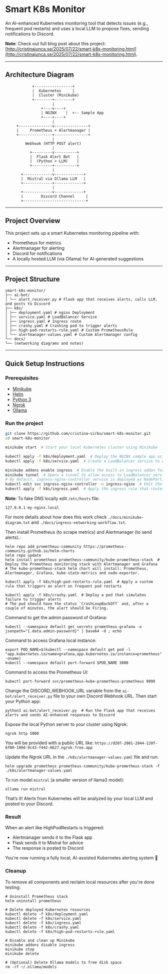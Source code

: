 # Smart K8s Monitor

An AI-enhanced Kubernetes monitoring tool that detects issues (e.g., frequent pod restarts) and uses a local LLM to propose fixes, sending notifications to Discord.

**Note**: Check out full blog post about this project: [http://cristinajunca.se/2025/07/22/smart-k8s-monitoring.html](http://cristinajunca.se/2025/07/22/smart-k8s-monitoring.html).

---

## Architecture Diagram

```ignorelang
            +-----------------+
            |  Kubernetes     |
            |  Cluster (Minikube)
            +--------+--------+
                     |
                +----v----+
                | NGINX    |  <-- Sample App
                +----+----+
                     |
     +---------------v---------------+
     |     Prometheus + Alertmanager |
     +---------------+---------------+
                     |
         Webhook (HTTP POST alert)
                     |
           +---------v----------+
           |  Flask Alert Bot   |
           |  (Python + LLM)    |
           +---------+----------+
                     |
       +-------------v-------------+
       |  Mistral via Ollama LLM   |
       +-------------+-------------+
                     |
       +-------------v-------------+
       |        Discord Channel     |
       +----------------------------+
```

---

## Project Overview

This project sets up a smart Kubernetes monitoring pipeline with:

- Prometheus for metrics
- Alertmanager for alerting
- Discord for notifications
- A locally hosted LLM (via Ollama) for AI-generated suggestions

---

## Project Structure

```ignorelang
smart-k8s-monitor/
├── ai-bot/
│ └── alert_receiver.py # Flask app that receives alerts, calls LLM, and posts to Discord
├── k8s/
│ ├── deployment.yaml # nginx Deployment
│ ├── service.yaml # LoadBalancer Service
│ ├── ingress.yaml # Ingress route
│ ├── crashy.yaml # Crashing pod to trigger alerts
│ ├── high-pod-restarts-rule.yaml # Custom PrometheusRule
│ └── alertmanager-values.yaml # Custom Alertmanager config
└── docs/
└── (networking diagrams and notes)
```

---

## Quick Setup Instructions

### Prerequisites

- [Minikube](https://minikube.sigs.k8s.io/docs/start/)
- [Helm](https://helm.sh/docs/intro/install/)
- [Python 3](https://www.python.org/downloads/)
- [Ngrok](https://ngrok.com)
- [Ollama](https://ollama.com/download)


### Run the project

```bash
git clone https://github.com/cristina-sirbu/smart-k8s-monitor.git
cd smart-k8s-monitor

minikube start  # Start your local Kubernetes cluster using Minikube

kubectl apply -f k8s/deployment.yaml  # Deploy the NGINX sample app using the Deployment resource
kubectl apply -f k8s/service.yaml  # Create a LoadBalancer service to expose the NGINX app

minikube addons enable ingress  # Enable the built-in ingress addon for routing HTTP traffic
minikube tunnel  # Opens a tunnel to allow access to LoadBalancer services from localhost
# By default, ingress-nginx-controller service is deployed as NodePort, and we need it to be LoadBalacer.
kubectl edit svc ingress-nginx-controller -n ingress-nginx  # Edit the ingress controller service to change its type to LoadBalancer
kubectl apply -f k8s/ingress.yaml  # Apply the ingress rule that routes my-nginx.local to the NGINX service
```

**Note**: To fake DNS locally edit `/etc/hosts` file:

```shell
127.0.0.1 my-nginx.local
```

For more details about how does this work check `./docs/minikube-diagram.txt` and `./docs/ingress-networking-workflow.txt`.

Then install Prometheus (to scrape metrics) and Alertmanager (to send alerts).:

```
helm repo add prometheus-community https://prometheus-community.github.io/helm-charts 
helm repo update
helm install prometheus prometheus-community/kube-prometheus-stack  # Deploy the Prometheus monitoring stack with Alertmanager and Grafana
# The kube-prometheus-stack helm chart will install: Prometheus, Alertmanager, Grafana, kube-state-metrics and node-exporter.

kubectl apply -f k8s/high-pod-restarts-rule.yaml  # Apply a custom rule that triggers an alert on frequent pod restarts

kubectl apply -f k8s/crashy.yaml  # Deploy a pod that simulates failure to trigger alerts
# The pod should have the status `CrashLoopBackOff` and, after a couple of minutes, the alert should be Firing.
```

Command to get the admin password of Grafana:

```shell
kubectl --namespace default get secrets prometheus-grafana -o jsonpath="{.data.admin-password}" | base64 -d ; echo
```

Command to access Grafana local instance:

```shell
export POD_NAME=$(kubectl --namespace default get pod -l "app.kubernetes.io/name=grafana,app.kubernetes.io/instance=prometheus" -oname)
kubectl --namespace default port-forward $POD_NAME 3000
```

Command to access the Prometheus UI:

```shell
kubectl port-forward svc/prometheus-kube-prometheus-prometheus 9090
```

Change the DISCORD_WEBHOOK_URL variable from the `ai-bot/alert_receiver.py` file to your own Discord Webhook URL.
Then start your Python app:

```shell
python3 ai-bot/alert_receiver.py  # Run the Flask app that receives alerts and sends AI-enhanced responses to Discord
```

Expose the local Python server to your cluster using Ngrok:

```shell
ngrok http 5000
```

You will be provided with a public URL like: `https://d207-2001-2044-120f-6f00-199d-9c43-f442-6627.ngrok-free.app`

Update the Ngrok URL in the `./k8s/alertmanager-values.yaml` file and run:

```shell
helm upgrade prometheus prometheus-community/kube-prometheus-stack -f ./k8s/alertmanager-values.yaml
```

To run model `mistral` (a smaller version of llama3 model):

```commandline
ollama run mistral
```

That’s it! Alerts from Kubernetes will be analyzed by your local LLM and posted to your Discord.

### Result

When an alert like HighPodRestarts is triggered:
- Alertmanager sends it to the Flask app
- Flask sends it to Mistral for advice
- The response is posted to Discord

You're now running a fully local, AI-assisted Kubernetes alerting system 🚀

### Cleanup

To remove all components and reclaim local resources after you're done testing:

```shell
# Uninstall Prometheus stack
helm uninstall prometheus

# Delete deployed Kubernetes resources
kubectl delete -f k8s/deployment.yaml
kubectl delete -f k8s/service.yaml
kubectl delete -f k8s/ingress.yaml
kubectl delete -f k8s/crashy.yaml
kubectl delete -f k8s/high-pod-restarts-rule.yaml

# Disable and clean up Minikube
minikube addons disable ingress
minikube stop
minikube delete

# (Optional) Delete Ollama models to free disk space
rm -rf ~/.ollama/models
```